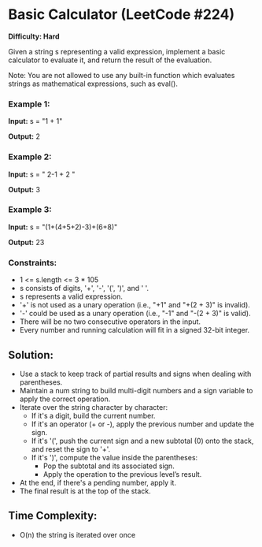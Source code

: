 # Basic Calculator (LeetCode #224)
**Difficulty: Hard**

Given a string s representing a valid expression, implement a basic calculator to evaluate it, and return the result of the evaluation.

Note: You are not allowed to use any built-in function which evaluates strings as mathematical expressions, such as eval().

 

### Example 1:

**Input:** s = "1 + 1"

**Output:** 2
### Example 2:

**Input:** s = " 2-1 + 2 "

**Output:** 3
### Example 3:

**Input:** s = "(1+(4+5+2)-3)+(6+8)"

**Output:** 23
 

### Constraints:

- 1 <= s.length <= 3 * 105
- s consists of digits, '+', '-', '(', ')', and ' '.
- s represents a valid expression.
- '+' is not used as a unary operation (i.e., "+1" and "+(2 + 3)" is invalid).
- '-' could be used as a unary operation (i.e., "-1" and "-(2 + 3)" is valid).
- There will be no two consecutive operators in the input.
- Every number and running calculation will fit in a signed 32-bit integer.

## Solution:
- Use a stack to keep track of partial results and signs when dealing with parentheses.
- Maintain a num string to build multi-digit numbers and a sign variable to apply the correct operation.
- Iterate over the string character by character:
  - If it's a digit, build the current number.
  - If it's an operator (+ or -), apply the previous number and update the sign.
  - If it's '(', push the current sign and a new subtotal (0) onto the stack, and reset the sign to '+'.
  - If it's ')', compute the value inside the parentheses:
    - Pop the subtotal and its associated sign.
    - Apply the operation to the previous level’s result.
- At the end, if there's a pending number, apply it.
- The final result is at the top of the stack.
## Time Complexity:
- O(n) the string is iterated over once
